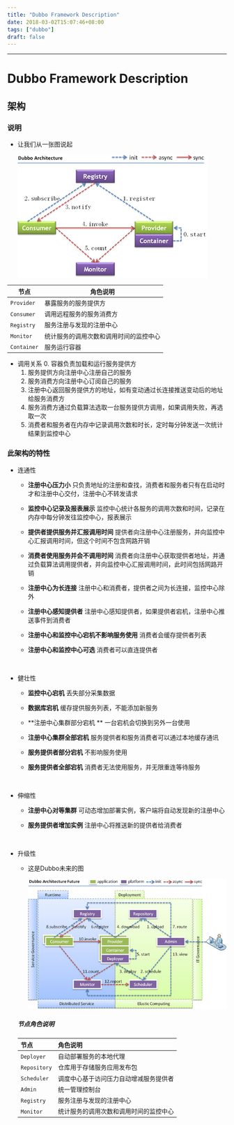 ```yaml
---
title: "Dubbo Framework Description"
date: 2018-03-02T15:07:46+08:00
tags: ["dubbo"]
draft: false
---
```


------

# Dubbo Framework Description

## 架构

### 说明

* 让我们从一张图说起

  ![](image\Architecture.png)

| 节点        | 角色说明                               |
| ----------- | -------------------------------------- |
| `Provider`  | 暴露服务的服务提供方                   |
| `Consumer`  | 调用远程服务的服务消费方               |
| `Registry`  | 服务注册与发现的注册中心               |
| `Monitor`   | 统计服务的调用次数和调用时间的监控中心 |
| `Container` | 服务运行容器                           |

* 调用关系
  0. 容器负责加载和运行服务提供方
  1. 服务提供方向注册中心注册自己的服务
  2. 服务消费方向注册中心订阅自己的服务
  3. 注册中心返回服务提供方的地址，如有变动通过长连接推送变动后的地址给服务消费方
  4. 服务消费方通过负载算法选取一台服务提供方调用，如果调用失败，再选取一次
  5. 消费者和服务者在内存中记录调用次数和时长，定时每分钟发送一次统计结果到监控中心


### 此架构的特性

* 连通性

  * **注册中心压力小** 只负责地址的注册和查找，消费者和服务者只有在启动时才和注册中心交付，注册中心不转发请求

  * **监控中心记录及报表展示** 监控中心统计各服务的调用次数和时间，记录在内存中每分钟发往监控中心，报表展示

  * **提供者提供服务并汇报调用时间** 提供者向注册中心注册服务，并向监控中心汇报调用时间，但这个时间不包含网路开销

  * **消费者使用服务并会不调用时间** 消费者向注册中心获取提供者地址，并通过负载算法调用提供者，并向监控中心汇报调用时间，此时间包括网路开销

  * **注册中心为长连接** 注册中心和消费者，提供者之间为长连接，监控中心除外

  * **注册中心感知提供者** 注册中心感知提供者，如果提供者宕机，注册中心推送事件到消费者

  * **注册中心和监控中心宕机不影响服务使用** 消费者会缓存提供者列表

  * **注册中心和监控中心可选** 消费者可以直连提供者

    ​

* 健壮性

  * **监控中心宕机** 丢失部分采集数据

  * **数据库宕机** 缓存提供服务列表，不能添加新服务

  * **注册中心集群部分宕机 ** 一台宕机会切换到另外一台使用

  * **注册中心集群全部宕机**  服务提供者和服务消费者可以通过本地缓存通讯

  * **服务提供者部分宕机** 不影响服务使用

  * **服务提供者全部宕机** 消费者无法使用服务，并无限重连等待服务

    ​

* 伸缩性

  * **注册中心对等集群**  可动态增加部署实例，客户端将自动发现新的注册中心

  * **服务提供者增加实例** 注册中心将推送新的提供者给消费者

    ​

* 升级性

  * 这是Dubbo未来的图

    ![](image\dubbo_future.png)

  ##### 节点角色说明

  | 节点         | 角色说明                               |
  | ------------ | -------------------------------------- |
  | `Deployer`   | 自动部署服务的本地代理                 |
  | `Repository` | 仓库用于存储服务应用发布包             |
  | `Scheduler`  | 调度中心基于访问压力自动增减服务提供者 |
  | `Admin`      | 统一管理控制台                         |
  | `Registry`   | 服务注册与发现的注册中心               |
  | `Monitor`    | 统计服务的调用次数和调用时间的监控中心 |

